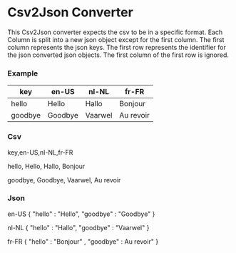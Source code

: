 Csv2Json Converter
==================

This Csv2Json converter expects the csv to be in a specific format. Each Column is split into a new json object except for the first column. The first column represents the json keys. The first row represents the identifier for the json converted json objects. The first column of the first row is ignored.

### Example

| key     | en-US   | nl-NL   | fr-FR     |
|---------|---------|---------|-----------|
| hello   | Hello   | Hallo   | Bonjour   |
| goodbye | Goodbye | Vaarwel | Au revoir |

### Csv

key,en-US,nl-NL,fr-FR

hello, Hello, Hallo, Bonjour

goodbye, Goodbye, Vaarwel, Au revoir

### Json

en-US { "hello" : "Hello", "goodbye" : "Goodbye" }

nl-NL { "hello" : "Hallo", "goodbye" : "Vaarwel" }

fr-FR { "hello" : "Bonjour" , "goodbye" : Au revoir" }